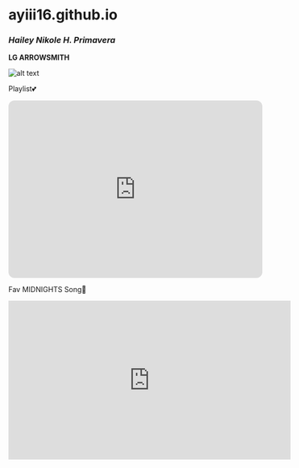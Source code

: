 # ayiii16.github.io
### *Hailey Nikole H. Primavera*

**LG ARROWSMITH**

![alt text](https://i.pinimg.com/564x/be/86/f4/be86f48b738032ef4a116e665a994bc3.jpg)

Playlist💕
<iframe style="border-radius:12px" src="https://open.spotify.com/embed/playlist/4kO0fCFajCTgOSl8NTDz4F?utm_source=generator" width="100%" height="352" frameBorder="0" allowfullscreen="" allow="autoplay; clipboard-write; encrypted-media; fullscreen; picture-in-picture" loading="lazy"></iframe>

Fav MIDNIGHTS Song💖
<iframe width="560" height="315" src="https://www.youtube.com/embed/7Gbg6Z70J7E" title="YouTube video player" frameborder="0" allow="accelerometer; autoplay; clipboard-write; encrypted-media; gyroscope; picture-in-picture; web-share" allowfullscreen></iframe>
